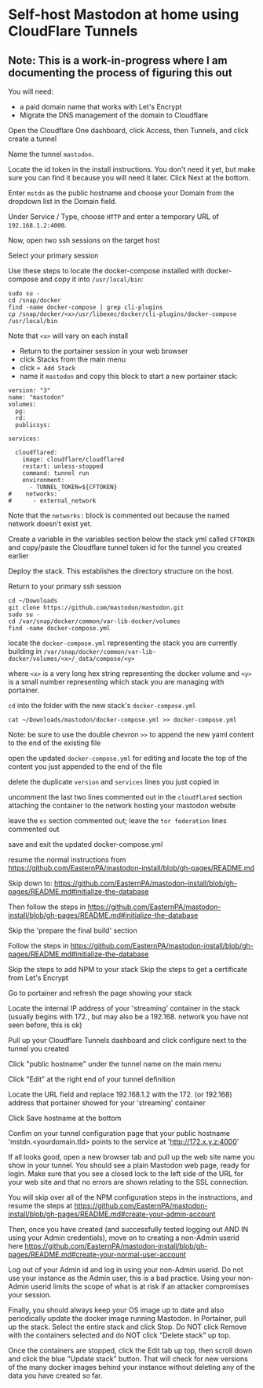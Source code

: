 # Self-host Mastodon at home using CloudFlare Tunnels

## Note: This is a work-in-progress where I am documenting the process of figuring this out

You will need:
- a paid domain name that works with Let's Encrypt
- Migrate the DNS management of the domain to Cloudflare

Open the Cloudflare One dashboard, click Access, then Tunnels, and click create a tunnel

Name the tunnel `mastodon`.

Locate the id token in the install instructions. You don't need it yet, but make sure you can find it because you will need it later. Click Next at the bottom.

Enter `mstdn` as the public hostname and choose your Domain from the dropdown list in the Domain field.

Under Service / Type, choose `HTTP` and enter a temporary URL of `192.168.1.2:4000`. 

Now, open two ssh sessions on the target host

Select your primary session

Use these steps to locate the docker-compose installed with docker-compose and copy it into `/usr/local/bin`:

```
sudo su -
cd /snap/docker
find -name docker-compose | grep cli-plugins
cp /snap/docker/<x>/usr/libexec/docker/cli-plugins/docker-compose /usr/local/bin
```

Note that `<x>` will vary on each install

- Return to the portainer session in your web browser
- click Stacks from the main menu
- click `+ Add Stack`
- name it `mastodon` and copy this block to start a new portainer stack:

```
version: "3"
name: "mastodon"
volumes:
  pg:
  rd:
  publicsys:

services:

  cloudflared:
    image: cloudflare/cloudflared
    restart: unless-stopped
    command: tunnel run
    environment:
      - TUNNEL_TOKEN=${CFTOKEN}
#    networks:
#      - external_network
```

Note that the `networks:` block is commented out because the named network doesn't exist yet.

Create a variable in the variables section below the stack yml called `CFTOKEN` and copy/paste the Cloudflare tunnel token id for the tunnel you created earlier

Deploy the stack. This establishes the directory structure on the host.

Return to your primary ssh session

```
cd ~/Downloads
git clone https://github.com/mastodon/mastodon.git  
sudo su -
cd /var/snap/docker/common/var-lib-docker/volumes
find -name docker-compose.yml
```

locate the `docker-compose.yml` representing the stack you are currently building in `/var/snap/docker/common/var-lib-docker/volumes/<x>/_data/compose/<y>`

where `<x>` is a very long hex string representing the docker volume and `<y>` is a small number representing which stack you are managing with portainer.

`cd` into the folder with the new stack's `docker-compose.yml`

`cat ~/Downloads/mastodon/docker-compose.yml >> docker-compose.yml`

Note: be sure to use the double chevron `>>` to append the new yaml content to the end of the existing file

open the updated `docker-compose.yml` for editing and locate the top of the content you just appended to the end of the file

delete the duplicate `version` and `services` lines you just copied in

uncomment the last two lines commented out in the `cloudflared` section attaching the container to the network hosting your mastodon website

leave the `es` section commented out; leave the `tor federation` lines commented out

save and exit the updated docker-compose.yml

resume the normal instructions from https://github.com/EasternPA/mastodon-install/blob/gh-pages/README.md

Skip down to:
https://github.com/EasternPA/mastodon-install/blob/gh-pages/README.md#initialize-the-database

Then follow the steps in  https://github.com/EasternPA/mastodon-install/blob/gh-pages/README.md#initialize-the-database

Skip the 'prepare the final build' section

Follow the steps in  https://github.com/EasternPA/mastodon-install/blob/gh-pages/README.md#initialize-the-database

Skip the steps to add NPM to your stack
Skip the steps to get a certificate from Let's Encrypt

Go to portainer and refresh the page showing your stack

Locate the internal IP address of your 'streaming' container in the stack (usually begins with 172., but may also be a 192.168. network you have not seen before, this is ok)

Pull up your Cloudflare Tunnels dashboard and click configure next to the tunnel you created

Click "public hostname" under the tunnel name on the main menu

Click "Edit" at the right end of your tunnel definition

Locate the URL field and replace 192.168.1.2 with the 172. (or 192.168) address that portainer showed for your 'streaming' container

Click Save hostname at the bottom

Confim on your tunnel configuration page that your public hostname 'mstdn.<yourdomain.tld> points to the service at 'http://172.x.y.z:4000' 

If all looks good, open a new browser tab and pull up the web site name you show in your tunnel. You should see a plain Mastodon web page, ready for login. Make sure that you see a closed lock to the left side of the URL for your web site and that no errors are shown relating to the SSL connection.

You will skip over all of the NPM configuration steps in the instructions, and resume the steps at https://github.com/EasternPA/mastodon-install/blob/gh-pages/README.md#create-your-admin-account

Then, once you have created (and successfully tested logging out AND IN using your Admin credentials), move on to creating a non-Admin userid here https://github.com/EasternPA/mastodon-install/blob/gh-pages/README.md#create-your-normal-user-account

Log out of your Admin id and log in using your non-Admin userid. Do not use your instance as the Admin user, this is a bad practice. Using your non-Admin userid limits the scope of what is at risk if an attacker compromises your session.

Finally, you should always keep your OS image up to date and also periodically update the docker image running Mastodon. In Portainer, pull up the stack. Select the entire stack and click Stop. Do NOT click Remove with the containers selected and do NOT click "Delete stack" up top.

Once the containers are stopped, click the Edit tab up top, then scroll down and click the blue "Update stack" button. That will check for new versions of the many docker images behind your instance without deleting any of the data you have created so far.
